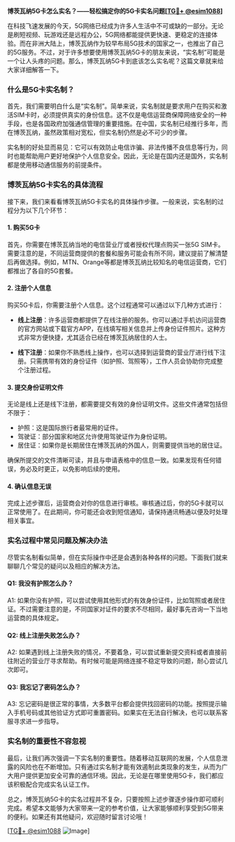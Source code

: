 **博茨瓦纳5G卡怎么实名？——轻松搞定你的5G卡实名问题[[TG💪+ @esim1088](https://t.me/s/esim1088)]**

在科技飞速发展的今天，5G网络已经成为许多人生活中不可或缺的一部分。无论是刷短视频、玩游戏还是远程办公，5G网络都能提供更快速、更稳定的连接体验。而在非洲大陆上，博茨瓦纳作为较早布局5G技术的国家之一，也推出了自己的5G服务。不过，对于许多想要使用博茨瓦纳5G卡的朋友来说，“实名制”可能是一个让人头疼的问题。那么，博茨瓦纳5G卡到底该怎么实名呢？这篇文章就来给大家详细解答一下。

### 什么是5G卡实名制？

首先，我们需要明白什么是“实名制”。简单来说，实名制就是要求用户在购买和激活SIM卡时，必须提供真实的身份信息。这不仅是电信运营商保障网络安全的一种手段，也是各国政府加强通信管理的重要措施。在中国，实名制已经推行多年，而在博茨瓦纳，虽然政策相对宽松，但实名制仍然是必不可少的步骤。

实名制的好处显而易见：它可以有效防止电信诈骗、非法传播不良信息等行为，同时也能帮助用户更好地保护个人信息安全。因此，无论是在国内还是国外，实名制都是使用移动通信服务的前提条件。

### 博茨瓦纳5G卡实名的具体流程

接下来，我们来看看博茨瓦纳5G卡实名的具体操作步骤。一般来说，实名制的过程分为以下几个环节：

#### 1. 购买5G卡

首先，你需要在博茨瓦纳当地的电信营业厅或者授权代理点购买一张5G SIM卡。需要注意的是，不同运营商提供的套餐和服务可能会有所不同，建议提前了解清楚后再做选择。例如，MTN、Orange等都是博茨瓦纳比较知名的电信运营商，它们都推出了各自的5G套餐。

#### 2. 注册个人信息

购买5G卡后，你需要注册个人信息。这个过程通常可以通过以下几种方式进行：

- **线上注册**：许多运营商都提供了在线注册的服务。你可以通过手机访问运营商的官方网站或下载官方APP，在线填写相关信息并上传身份证件照片。这种方式非常方便快捷，尤其适合已经在博茨瓦纳居住的人士。
  
- **线下注册**：如果你不熟悉线上操作，也可以选择到运营商的营业厅进行线下注册。只需携带有效的身份证件（如护照、驾照等），工作人员会协助你完成整个注册过程。

#### 3. 提交身份证明文件

无论是线上还是线下注册，都需要提交有效的身份证明文件。这些文件通常包括但不限于：

- 护照：这是国际旅行者最常用的证件。
- 驾驶证：部分国家和地区允许使用驾驶证作为身份证明。
- 居住证：如果你是长期居住在博茨瓦纳的外国人，则需要提供当地的居住证。

确保所提交的文件清晰可读，并且与申请表格中的信息一致。如果发现有任何错误，务必及时更正，以免影响后续的使用。

#### 4. 确认信息无误

完成上述步骤后，运营商会对你的信息进行审核。审核通过后，你的5G卡就可以正常使用了。在此期间，你可能还会收到短信通知，请保持通讯畅通以便及时处理相关事宜。

### 实名过程中常见问题及解决办法

尽管实名制看似简单，但在实际操作中还是会遇到各种各样的问题。下面我们就来聊聊几个常见的疑问以及相应的解决方法。

#### Q1: 我没有护照怎么办？
A1: 如果你没有护照，可以尝试使用其他形式的有效身份证件，比如驾照或者居住证。不过需要注意的是，不同国家对证件的要求不尽相同，最好事先咨询一下当地运营商的具体规定。

#### Q2: 线上注册失败怎么办？
A2: 如果遇到线上注册失败的情况，不要着急，可以尝试重新提交资料或者直接前往附近的营业厅寻求帮助。有时候可能是网络连接不稳定导致的问题，耐心尝试几次即可。

#### Q3: 我忘记了密码怎么办？
A3: 忘记密码是很正常的事情，大多数平台都会提供找回密码的功能。按照提示输入手机号码或其他验证方式即可重置密码。如果实在无法自行解决，也可以联系客服寻求进一步指导。

### 实名制的重要性不容忽视

最后，让我们再次强调一下实名制的重要性。随着移动互联网的发展，个人信息泄露的风险也在不断增加。只有通过实名制才能有效遏制此类现象的发生，从而为广大用户提供更加安全可靠的通信环境。因此，无论是在哪里使用5G卡，我们都应该积极配合完成实名认证工作。

总之，博茨瓦纳5G卡的实名过程并不复杂，只要按照上述步骤逐步操作即可顺利完成。希望本文能够为大家带来一定的参考价值，让大家能够顺利享受到5G带来的便利。如果还有其他疑问，欢迎随时留言讨论哦！

[[TG💪+ @esim1088](https://t.me/s/esim1088) ![Image](https://i.postimg.cc/4NQfJmqS/Snipaste-2025-05-13-00-14-12.png)]
